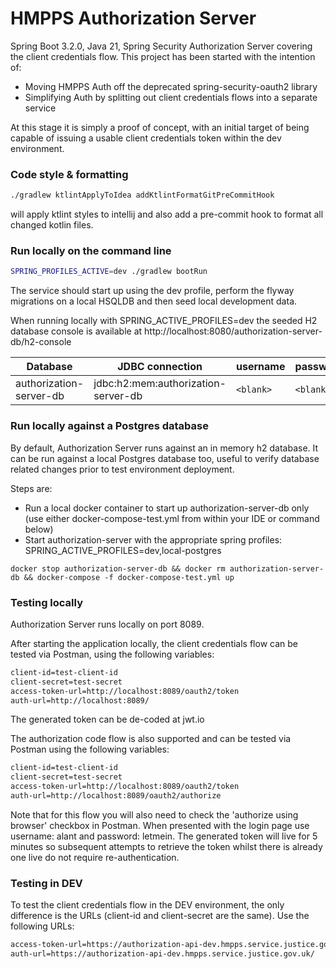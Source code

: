 # HMPPS Authorization Server

Spring Boot 3.2.0, Java 21, Spring Security Authorization Server covering the client credentials flow. This project has been started with the intention of:
- Moving HMPPS Auth off the deprecated spring-security-oauth2 library
- Simplifying Auth by splitting out client credentials flows into a separate service

At this stage it is simply a proof of concept, with an initial target of being capable of issuing a usable client credentials token within the dev environment.

### Code style & formatting
```bash
./gradlew ktlintApplyToIdea addKtlintFormatGitPreCommitHook
```
will apply ktlint styles to intellij and also add a pre-commit hook to format all changed kotlin files.

### Run locally on the command line
```bash
SPRING_PROFILES_ACTIVE=dev ./gradlew bootRun
```

The service should start up using the dev profile, perform the flyway migrations on a local HSQLDB and then seed local development data.

When running locally with SPRING_ACTIVE_PROFILES=dev the seeded H2 database console is available at http://localhost:8080/authorization-server-db/h2-console

| Database                | JDBC connection                     | username  | password  |
|-------------------------|-------------------------------------|-----------|-----------|
| authorization-server-db | jdbc:h2:mem:authorization-server-db | `<blank>` | `<blank>` |


### Run locally against a Postgres database
By default, Authorization Server runs against an in memory h2 database.  It can be run against a local Postgres database too, useful
to verify database related changes prior to test environment deployment.

Steps are:

* Run a local docker container to start up authorization-server-db only (use either docker-compose-test.yml from within your IDE or command below)
* Start authorization-server with the appropriate spring profiles: SPRING_ACTIVE_PROFILES=dev,local-postgres

```
docker stop authorization-server-db && docker rm authorization-server-db && docker-compose -f docker-compose-test.yml up
```

### Testing locally

Authorization Server runs locally on port 8089.

After starting the application locally, the client credentials flow can be tested via Postman, using the following variables:

```bash
client-id=test-client-id
client-secret=test-secret
access-token-url=http://localhost:8089/oauth2/token
auth-url=http://localhost:8089/
```

The generated token can be de-coded at jwt.io

The authorization code flow is also supported and can be tested via Postman using the following variables:

```bash
client-id=test-client-id
client-secret=test-secret
access-token-url=http://localhost:8089/oauth2/token
auth-url=http://localhost:8089/oauth2/authorize
```

Note that for this flow you will also need to check the 'authorize using browser' checkbox in Postman. When presented with the login page use username: alant and password: letmein.
The generated token will live for 5 minutes so subsequent attempts to retrieve the token whilst there is already one live do not require re-authentication.

### Testing in DEV

To test the client credentials flow in the DEV environment, the only difference is the URLs (client-id and client-secret are the same). Use the following URLs:

```bash
access-token-url=https://authorization-api-dev.hmpps.service.justice.gov.uk/oauth2/token
auth-url=https://authorization-api-dev.hmpps.service.justice.gov.uk/
```
